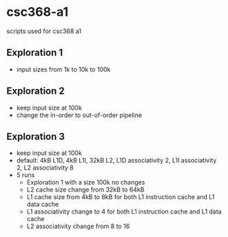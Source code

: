 # csc368-a1
scripts used for csc368 a1

## Exploration 1
- input sizes from 1k to 10k to 100k

## Exploration 2
- keep input size at 100k
- change the in-order to out-of-order pipeline

## Exploration 3
- keep input size at 100k
- default: 4kB L1D, 4kB L1I, 32kB L2, L1D associativity 2, L1I associativity 2, L2 associativity 8
- 5 runs
  -   Exploration 1 with a size 100k no changes
  -   L2 cache size change from 32kB to 64kB
  -   L1 cache size from 4kB to 8kB for both L1 instruction cache and L1 data cache
  -   L1 associativity change to 4 for both L1 instruction cache and L1 data cache
  -   L2 associativity change from 8 to 16  

